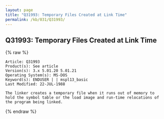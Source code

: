 ```yaml
---
layout: page
title: "Q31993: Temporary Files Created at Link Time"
permalink: /kb/031/Q31993/
---
```


## Q31993: Temporary Files Created at Link Time

{% raw %}

	Article: Q31993
	Product(s): See article
	Version(s): 3.x 5.01.20 5.01.21
	Operating System(s): MS-DOS
	Keyword(s): ENDUSER | | mspl13_basic
	Last Modified: 22-JUL-1988
	
	The linker creates a temporary file when it runs out of memory to
	hold the symbol table or the load image and run-time relocations of
	the program being linked.

{% endraw %}
